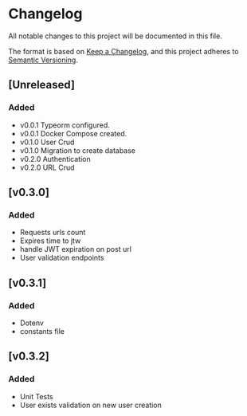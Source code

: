 # Changelog

All notable changes to this project will be documented in this file.

The format is based on [Keep a Changelog](https://keepachangelog.com/en/1.1.0/),
and this project adheres to [Semantic Versioning](https://semver.org/spec/v2.0.0.html).

## [Unreleased]

### Added

- v0.0.1 Typeorm configured.
- v0.0.1 Docker Compose created.
- v0.1.0 User Crud
- v0.1.0 Migration to create database
- v0.2.0 Authentication
- v0.2.0 URL Crud

## [v0.3.0]

### Added

- Requests urls count
- Expires time to jtw
- handle JWT expiration on post url
- User validation endpoints 

## [v0.3.1]

### Added

- Dotenv
- constants file

## [v0.3.2]

### Added

- Unit Tests
- User exists validation on new user creation
